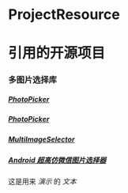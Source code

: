 # ProjectResource

# 引用的开源项目

### 多图片选择库
#####   [PhotoPicker](https://github.com/donglua/PhotoPicker)
#####   [PhotoPicker](https://github.com/liuling07/PhotoPicker)
#####   [MultiImageSelector](https://github.com/lovetuzitong/MultiImageSelector)
#####   [Android 超高仿微信图片选择器](http://blog.csdn.net/lmj623565791/article/details/39943731)

 这是用来 *演示* 的 _文本_
